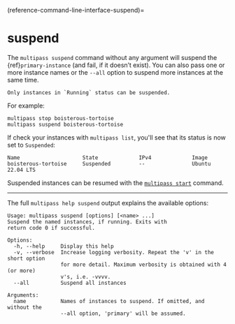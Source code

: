 (reference-command-line-interface-suspend)=
# suspend

The `multipass suspend` command without any argument will suspend the {ref}`primary-instance` (and fail, if it doesn’t exist). You can also pass one or more instance names or the `--all` option to suspend more instances at the same time.

```{note}
Only instances in `Running` status can be suspended.
```

For example:

```{code-block} text
multipass stop boisterous-tortoise
multipass suspend boisterous-tortoise
```

If check your instances with `multipass list`, you'll see that its status is now set to `Suspended`:

```{code-block} text
Name                    State             IPv4             Image
boisterous-tortoise     Suspended         --               Ubuntu 22.04 LTS
```

Suspended instances can be resumed with the [`multipass start`](/reference/command-line-interface/start) command.

---

The full `multipass help suspend` output explains the available options:

```{code-block} text
Usage: multipass suspend [options] [<name> ...]
Suspend the named instances, if running. Exits with
return code 0 if successful.

Options:
  -h, --help     Display this help
  -v, --verbose  Increase logging verbosity. Repeat the 'v' in the short option
                 for more detail. Maximum verbosity is obtained with 4 (or more)
                 v's, i.e. -vvvv.
  --all          Suspend all instances

Arguments:
  name           Names of instances to suspend. If omitted, and without the
                 --all option, 'primary' will be assumed.
```
